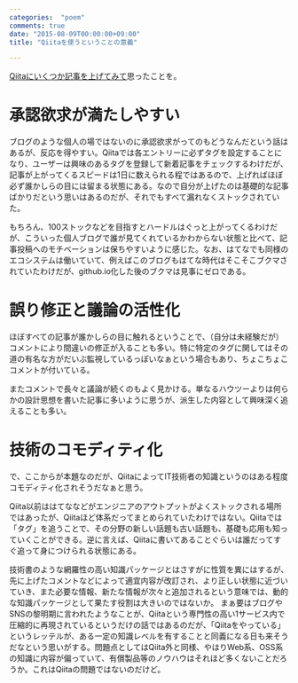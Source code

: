 ```yaml
---
categories:  "poem"
comments: true
date: "2015-08-09T00:00:00+09:00"
title: "Qiitaを使うということの意義"

---
```


[Qiitaにいくつか記事を上げてみて](http://qiita.com/chroju/)思ったことを。

# 承認欲求が満たしやすい

ブログのような個人の場ではないのに承認欲求がってのもどうなんだという話はあるが、反応を得やすい。Qiitaでは各エントリーに必ずタグを設定することになり、ユーザーは興味のあるタグを登録して新着記事をチェックするわけだが、記事が上がってくるスピードは1日に数えられる程ではあるので、上げればほぼ必ず誰かしらの目には留まる状態にある。なので自分が上げたのは基礎的な記事ばかりだという思いはあるのだが、それでもすべて漏れなくストックされていた。

もちろん、100ストックなどを目指すとハードルはぐっと上がってくるわけだが、こういった個人ブログで誰が見てくれているかわからない状態と比べて、記事投稿へのモチベーションは保ちやすいように感じた。なお、はてなでも同様のエコシステムは働いていて、例えばこのブログもはてな時代はそこそこブクマされていたわけだが、github.io化した後のブクマは見事にゼロである。

# 誤り修正と議論の活性化

ほぼすべての記事が誰かしらの目に触れるということで、（自分は未経験だが）コメントにより間違いの修正が入ることも多い。特に特定のタグに関してはその道の有名な方がだいぶ監視しているっぽいなぁという場合もあり、ちょこちょこコメントが付いている。

またコメントで長々と議論が続くのもよく見かける。単なるハウツーよりは何らかの設計思想を書いた記事に多いように思うが、派生した内容として興味深く追えることも多い。

# 技術のコモディティ化

で、ここからが本題なのだが、QiitaによってIT技術者の知識というのはある程度コモディティ化されそうだなぁと思う。

Qiita以前ははてななどがエンジニアのアウトプットがよくストックされる場所ではあったが、Qiitaほど体系だってまとめられていたわけではない。Qiitaでは「タグ」を追うことで、その分野の新しい話題も古い話題も、基礎も応用も知っていくことができる。逆に言えば、Qiitaに書いてあることぐらいは誰だってすぐ追って身につけられる状態にある。

技術書のような網羅性の高い知識パッケージとはさすがに性質を異にはするが、先に上げたコメントなどによって適宜内容が改訂され、より正しい状態に近づいていき、また必要な情報、新たな情報が次々と追加されるという意味では、動的な知識パッケージとして果たす役割は大きいのではないか。
まぁ要はブログやSNSの黎明期に言われたようなことが、Qiitaという専門性の高い1サービス内で圧縮的に再現されているというだけの話ではあるのだが、「Qiitaをやっている」というレッテルが、ある一定の知識レベルを有することと同義になる日も来そうだなという思いがする。問題点としてはQiita外と同様、やはりWeb系、OSS系の知識に内容が偏っていて、有償製品等のノウハウはそれほど多くないことだろうか。これはQiitaの問題ではないのだけど。


